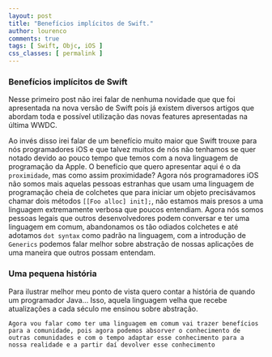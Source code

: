 ```yaml
---
layout: post
title: "Benefícios implícitos de Swift."
author: lourenco
comments: true
tags: [ Swift, Objc, iOS ]
css_classes: [ permalink ]
---
```


### Benefícios implícitos de Swift

Nesse primeiro post não irei falar de nenhuma novidade que que foi apresentada na nova versão de Swift pois já existem diversos artigos que abordam toda e possível utilização das novas features apresentadas na última WWDC.

Ao invés disso irei falar de um benefício muito maior que Swift trouxe para nós programadores iOS e que talvez muitos de nós não tenhamos se quer notado devido ao pouco tempo que temos com a nova linguagem de programação da Apple. O benefício que quero apresentar aqui é o da `proximidade`, mas como assim proximidade? Agora nós programadores iOS não somos mais aquelas pessoas estranhas que usam uma linguagem de programação cheia de colchetes que para iniciar um objeto precisávamos chamar dois métodos `[[Foo alloc] init];`, não estamos mais presos a uma linguagem extremamente verbosa que poucos entendiam. Agora nós somos pessoas legais que outros desenvolvedores podem conversar e ter uma linguagem em comum, abandonamos os tão odiados colchetes e até adotamos `dot syntax` como padrão na linguagem, com a introdução de `Generics` podemos falar melhor sobre abstração de nossas aplicações de uma maneira que outros possam entendam.

### Uma pequena história
Para ilustrar melhor meu ponto de vista quero contar a história de quando um programador Java... Isso, aquela linguagem velha que recebe atualizações a cada século me ensinou sobre abstração.

`Agora vou falar como ter uma linguagem em comum vai trazer benefícios para a comunidade, pois agora podemos absorver o conhecimento de outras comunidades e com o tempo adaptar esse conhecimento para a nossa realidade e a partir daí devolver esse conhecimento`
